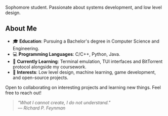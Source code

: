 Sophomore student. Passionate about systems development, and low level design.

## About Me

- 🎓 **Education**: Pursuing a Bachelor's degree in Computer Science and Engineering.
- 💻 **Programming Languages**: C/C++, Python, Java.
- 🌱 **Currently Learning**: Terminal emulation, TUI interfaces and BitTorrent protocol alongside my coursework.
- 🚀 **Interests**: Low level design, machine learning, game development, and open-source projects.
<!-- - 📫 **How to reach me**: You can email me at nxckmusicprod@gmail.com.-->

Open to collaborating on interesting projects and learning new things. Feel free to reach out!

> *"What I cannot create, I do not understand."*  
> *— Richard P. Feynman*
